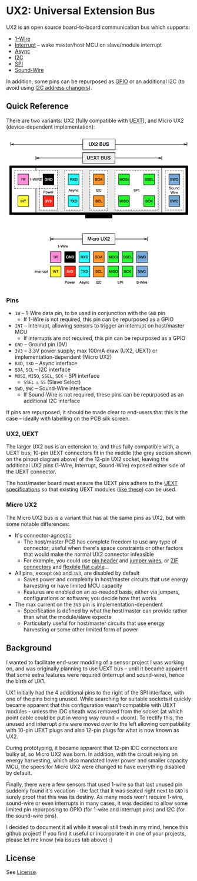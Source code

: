 # UX2: Universal Extension Bus

UX2 is an open source board-to-board communication bus which supports:

* [1-Wire](https://www.wikiwand.com/en/1-Wire)
* [Interrupt](https://www.wikiwand.com/en/Interrupt) – wake master/host MCU on slave/module interrupt
* [Async](https://www.wikiwand.com/en/Asynchronous_serial_communication)
* [I2C](https://www.wikiwand.com/en/I%C2%B2C)
* [SPI](https://www.wikiwand.com/en/Serial_Peripheral_Interface_Bus)
* [Sound-Wire](https://www.mipi.org/specifications/soundwire)

In addition, some pins can be repurposed as [GPIO](https://www.wikiwand.com/en/General-purpose_input/output) or an additional I2C (to avoid using [I2C address changers](http://hackaday.com/2017/02/17/ltc4316-is-the-i2c-babelfish/)).

## Quick Reference

There are two variants: UX2 (fully compatible with [UEXT](https://www.wikiwand.com/en/UEXT)), and Micro UX2 (device-dependent implementation):

![UX2 Pinout](./UX2_Pinout.png)

### Pins

* `1W` – 1-Wire data pin, to be used in conjunction with the `GND` pin
    * If 1-Wire is not required, this pin can be repurposed as a GPIO
* `INT` – Interrupt, allowing sensors to trigger an interrupt on host/master MCU
    * If interrupts are not required, this pin can be repurposed as a GPIO
* `GND` – Ground pin (0V)
* `3V3` – 3.3V power supply; max 100mA draw (UX2, UEXT) or implementation-dependent (Micro UX2)
* `RXD`, `TXD` – Async interface
* `SDA`, `SCL` – I2C interface
* `MOSI`, `MISO`, `SSEL`, `SCK` - SPI interface
    * `SSEL` = `SS` (Slave Select)
* `SWD`, `SWC` – Sound-Wire interface
    * If Sound-Wire is not required, these pins can be repurposed as an additional I2C interface

If pins are repurposed, it should be made clear to end-users that this is the case – ideally with labelling on the PCB silk screen.

### UX2, UEXT

The larger UX2 bus is an extension to, and thus fully compatible with, a UEXT bus; 10-pin UEXT connectors fit in the middle (the grey section shown on the pinout diagram above) of the 12-pin UX2 socket, leaving the additional UX2 pins (1-Wire, Interrupt, Sound-Wire) exposed either side of the UEXT connector.

The host/master board must ensure the UEXT pins adhere to the [UEXT specifications](https://www.olimex.com/Products/Modules/UEXT/resources/UEXT_rev_B.pdf) so that existing UEXT modules ([like these](https://www.olimex.com/Products/Modules/)) can be used.

### Micro UX2

The Micro UX2 bus is a variant that has all the same pins as UX2, but with some notable differences:

* It's connector-agnostic 
    * The host/master PCB has complete freedom to use any type of connector; useful when there's space constraints or other factors that would make the normal UX2 connector infeasible
    * For example, you could use [pin header](https://www.wikiwand.com/en/Pin_header) and [jumper wires](https://www.wikiwand.com/en/Jump_wire), or [ZIF connectors](https://www.wikiwand.com/en/Zero_insertion_force) and [flexible flat cable](https://www.wikiwand.com/en/Flexible_flat_cable)...
* All pins, except `GND` and `3V3`, are disabled by default
    * Saves power and complexity in host/master circuits that use energy harvesting or have limited MCU capacity
    * Features are enabled on an as-needed basis, either via jumpers, configurations or software; you decide how that works
* The max current on the `3V3` pin is implementation-dependent
    * Specification is defined by what the host/master can provide rather than what the module/slave expects
    * Particularly useful for host/master circuits that use energy harvesting or some other limited form of power

## Background

I wanted to facilitate end-user modding of a sensor project I was working on, and was originally planning to use UEXT bus – until it became apparent that some extra features were required (interrupt and sound-wire), hence the birth of UX1.

UX1 initially had the 4 additional pins to the right of the SPI interface, with one of the pins being unused. While searching for suitable sockets it quickly became apparent that this configuration wasn't compatible with UEXT modules - unless the IDC sheath was removed from the socket (at which point cable could be put in wrong way round = doom). To rectify this, the unused and interrupt pins were moved over to the left allowing compatibility with 10-pin UEXT plugs and also 12-pin plugs for what is now known as UX2.

During prototyping, it became apparent that 12-pin IDC connectors are bulky af, so Micro UX2 was born. In addition, with the circuit relying on energy harvesting, which also mandated lower power and smaller capacity MCU, the specs for Micro UX2 were changed to have everything disabled by default.

Finally, there were a few sensors that used 1-wire so that last unused pin suddenly found it's vocation - the fact that it was seated right next to `GND` is surely proof that this was its destiny. As many mods won't require 1-wire, sound-wire or even interrupts in many cases, it was decided to allow some limited pin repurposing to GPIO (for 1-wire and interrupt pins) and I2C (for the sound-wire pins).

I decided to document it all while it was all still fresh in my mind, hence this github project! If you find it useful or incorporate it in one of your projects, please let me know (via issues tab above) :)

## License

See [License](./LICENSE).
